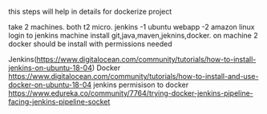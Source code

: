 this steps will help in details for dockerize project

take 2 machines.
both t2 micro.
jenkins -1  ubuntu
webapp -2   amazon linux
login to jenkins machine
install git,java,maven,jeknins,docker.
on machine 2 docker should be install with permissions needed

Jenkins(https://www.digitalocean.com/community/tutorials/how-to-install-jenkins-on-ubuntu-18-04)
Docker https://www.digitalocean.com/community/tutorials/how-to-install-and-use-docker-on-ubuntu-18-04
jenkins permisison to docker https://www.edureka.co/community/7764/trying-docker-jenkins-pipeline-facing-jenkins-pipeline-socket

